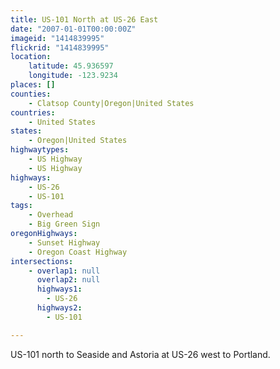 ```yaml
---
title: US-101 North at US-26 East
date: "2007-01-01T00:00:00Z"
imageid: "1414839995"
flickrid: "1414839995"
location:
    latitude: 45.936597
    longitude: -123.9234
places: []
counties:
    - Clatsop County|Oregon|United States
countries:
    - United States
states:
    - Oregon|United States
highwaytypes:
    - US Highway
    - US Highway
highways:
    - US-26
    - US-101
tags:
    - Overhead
    - Big Green Sign
oregonHighways:
    - Sunset Highway
    - Oregon Coast Highway
intersections:
    - overlap1: null
      overlap2: null
      highways1:
        - US-26
      highways2:
        - US-101

---
```

US-101 north to Seaside and Astoria at US-26 west to Portland.